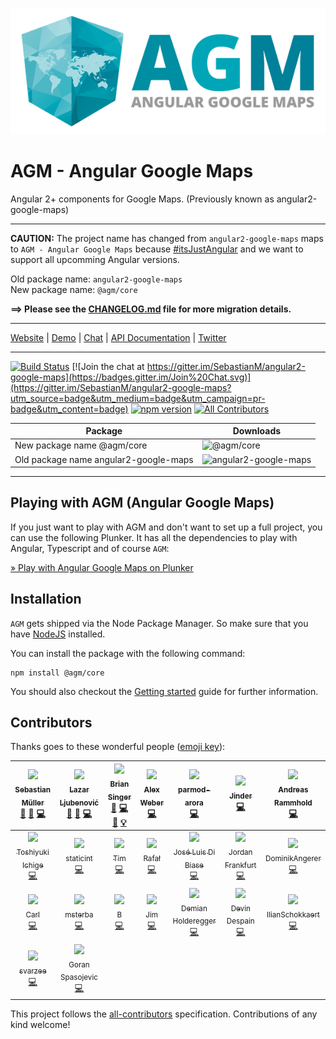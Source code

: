 [![AGM - Angular Google Maps](assets/images/angular-google-maps-logo.png)](https://angular-maps.com/)

# AGM - Angular Google Maps

Angular 2+ components for Google Maps. (Previously known as angular2-google-maps)

-----

**CAUTION:** The project name has changed from `angular2-google-maps` maps to `AGM - Angular Google Maps` because [#itsJustAngular](http://angularjs.blogspot.de/2017/01/branding-guidelines-for-angular-and.html) and we want to support all upcomming Angular versions.

Old package name: `angular2-google-maps`  
New package name: `@agm/core`

**==> Please see the [CHANGELOG.md](CHANGELOG.md) file for more migration details.**

----

[Website](https://angular-maps.com/) | [Demo](http://plnkr.co/edit/YX7W20?p=preview) | [Chat](https://gitter.im/SebastianM/angular2-google-maps) | [API Documentation](https://angular-maps.com/api-docs/) | [Twitter](https://twitter.com/Sebamueller)

-----

[![Build Status](https://travis-ci.org/SebastianM/angular-google-maps.svg?branch=master)](https://travis-ci.org/SebastianM/angular-google-maps) [![Join the chat at https://gitter.im/SebastianM/angular2-google-maps](https://badges.gitter.im/Join%20Chat.svg)](https://gitter.im/SebastianM/angular2-google-maps?utm_source=badge&utm_medium=badge&utm_campaign=pr-badge&utm_content=badge) [![npm version](https://badge.fury.io/js/%40agm%2Fcore.svg)](https://www.npmjs.com/package/@agm/core) [![All Contributors](https://img.shields.io/badge/all_contributors-23-orange.svg?style=flat-square)](#contributors)

| Package                               | Downloads                                                                       |
|---------------------------------------|---------------------------------------------------------------------------------|
| New package name @agm/core            | ![@agm/core](https://img.shields.io/npm/dm/@agm/core.svg)                       |
| Old package name angular2-google-maps | ![angular2-google-maps](https://img.shields.io/npm/dm/angular2-google-maps.svg) |
---

## Playing with AGM (Angular Google Maps)

If you just want to play with AGM and don't want to set up a full project, you can use the following Plunker. It has all the dependencies to play with Angular, Typescript and of course `AGM`:

[&raquo; Play with Angular Google Maps on Plunker](http://plnkr.co/edit/YX7W20?p=preview)

## Installation

`AGM` gets shipped via the Node Package Manager. So make sure that you have [NodeJS](https://nodejs.org) installed.

  You can install the package with the following command:

```shell
npm install @agm/core
```

You should also checkout the [Getting started](https://angular-maps.com/guides/getting-started/) guide for further information.

## Contributors

Thanks goes to these wonderful people ([emoji key](https://github.com/kentcdodds/all-contributors#emoji-key)):

<!-- ALL-CONTRIBUTORS-LIST:START - Do not remove or modify this section -->
| [<img src="https://avatars1.githubusercontent.com/u/275268?v=3" width="100px;"/><br /><sub>Sebastian Müller</sub>](http://twitter.com/Sebamueller)<br />[💬](#question-SebastianM "Answering Questions") [🐛](https://github.com/SebastianM/angular-google-maps/issues?q=author%3ASebastianM "Bug reports") [💻](https://github.com/SebastianM/angular-google-maps/commits?author=SebastianM "Code") | [<img src="https://avatars0.githubusercontent.com/u/7661457?v=3" width="100px;"/><br /><sub>Lazar Ljubenović</sub>](https://github.com/lazarljubenovic)<br />[💬](#question-lazarljubenovic "Answering Questions") [🐛](https://github.com/SebastianM/angular-google-maps/issues?q=author%3Alazarljubenovic "Bug reports") [💻](https://github.com/SebastianM/angular-google-maps/commits?author=lazarljubenovic "Code") | [<img src="https://avatars2.githubusercontent.com/u/963301?v=3" width="100px;"/><br /><sub>Brian Singer</sub>](http://localpro.me)<br />[💬](#question-brian-singer "Answering Questions") [💻](https://github.com/SebastianM/angular-google-maps/commits?author=brian-singer "Code") [📖](https://github.com/SebastianM/angular-google-maps/commits?author=brian-singer "Documentation") [💡](#example-brian-singer "Examples") | [<img src="https://avatars2.githubusercontent.com/u/14409?v=3" width="100px;"/><br /><sub>Alex Weber</sub>](https://twitter.com/alexweber15)<br />[💻](https://github.com/SebastianM/angular-google-maps/commits?author=alexweber "Code") | [<img src="https://avatars3.githubusercontent.com/u/7057692?v=3" width="100px;"/><br /><sub>parmod-arora</sub>](https://github.com/parmod-arora)<br />[💻](https://github.com/SebastianM/angular-google-maps/commits?author=parmod-arora "Code") | [<img src="https://avatars0.githubusercontent.com/u/1503474?v=3" width="100px;"/><br /><sub>Jinder</sub>](http://kangaroom.net/)<br />[💻](https://github.com/SebastianM/angular-google-maps/commits?author=jinder "Code") | [<img src="https://avatars2.githubusercontent.com/u/638836?v=3" width="100px;"/><br /><sub>Andreas Rammhold</sub>](https://github.com/andir)<br />[💻](https://github.com/SebastianM/angular-google-maps/commits?author=andir "Code") |
| :---: | :---: | :---: | :---: | :---: | :---: | :---: |
| [<img src="https://avatars0.githubusercontent.com/u/16093233?v=3" width="100px;"/><br /><sub>Toshiyuki Ichige</sub>](https://github.com/TSHiYK)<br />[💻](https://github.com/SebastianM/angular-google-maps/commits?author=TSHiYK "Code") | [<img src="https://avatars3.githubusercontent.com/u/547516?v=3" width="100px;"/><br /><sub>staticint</sub>](https://github.com/staticint)<br />[💻](https://github.com/SebastianM/angular-google-maps/commits?author=staticint "Code") | [<img src="https://avatars1.githubusercontent.com/u/1966467?v=3" width="100px;"/><br /><sub>Tim</sub>](http://www.ghostmole.com)<br />[💻](https://github.com/SebastianM/angular-google-maps/commits?author=Tempus35 "Code") | [<img src="https://avatars1.githubusercontent.com/u/160391?v=3" width="100px;"/><br /><sub>Rafał</sub>](https://github.com/rafalh)<br />[💻](https://github.com/SebastianM/angular-google-maps/commits?author=rafalh "Code") | [<img src="https://avatars2.githubusercontent.com/u/791137?v=3" width="100px;"/><br /><sub>José Luis Di Biase</sub>](http://www.camba.coop)<br />[💻](https://github.com/SebastianM/angular-google-maps/commits?author=josx "Code") | [<img src="https://avatars2.githubusercontent.com/u/5773490?v=3" width="100px;"/><br /><sub>Jordan Frankfurt</sub>](https://github.com/JFrankfurt)<br />[💻](https://github.com/SebastianM/angular-google-maps/commits?author=JFrankfurt "Code") | [<img src="https://avatars0.githubusercontent.com/u/7952803?v=3" width="100px;"/><br /><sub>DominikAngerer</sub>](https://dominikangerer.com)<br />[💻](https://github.com/SebastianM/angular-google-maps/commits?author=DominikAngerer "Code") |
| [<img src="https://avatars3.githubusercontent.com/u/7984168?v=3" width="100px;"/><br /><sub>Carl</sub>](https://github.com/carl09)<br />[💻](https://github.com/SebastianM/angular-google-maps/commits?author=carl09 "Code") | [<img src="https://avatars1.githubusercontent.com/u/12588436?v=3" width="100px;"/><br /><sub>msterba</sub>](https://github.com/msterba)<br />[💻](https://github.com/SebastianM/angular-google-maps/commits?author=msterba "Code") | [<img src="https://avatars2.githubusercontent.com/u/7057665?v=3" width="100px;"/><br /><sub>B</sub>](https://github.com/b264)<br />[💻](https://github.com/SebastianM/angular-google-maps/commits?author=b264 "Code") | [<img src="https://avatars0.githubusercontent.com/u/2433183?v=3" width="100px;"/><br /><sub>Jim</sub>](http://jimulle.com)<br />[💻](https://github.com/SebastianM/angular-google-maps/commits?author=jimulle "Code") | [<img src="https://avatars1.githubusercontent.com/u/3471756?v=3" width="100px;"/><br /><sub>Demian Holderegger</sub>](https://github.com/demianh)<br />[💻](https://github.com/SebastianM/angular-google-maps/commits?author=demianh "Code") | [<img src="https://avatars2.githubusercontent.com/u/6187137?v=3" width="100px;"/><br /><sub>Devin Despain</sub>](https://github.com/dangerdespain)<br />[💻](https://github.com/SebastianM/angular-google-maps/commits?author=dangerdespain "Code") | [<img src="https://avatars0.githubusercontent.com/u/10988488?v=3" width="100px;"/><br /><sub>IlianSchokkaert</sub>](http://www.juniortoinfinity.com/)<br />[💻](https://github.com/SebastianM/angular-google-maps/commits?author=IlianSchokkaert "Code") |
| [<img src="https://avatars1.githubusercontent.com/u/20668183?v=3" width="100px;"/><br /><sub>svarzee</sub>](https://github.com/svarzee)<br />[💻](https://github.com/SebastianM/angular-google-maps/commits?author=svarzee "Code") | [<img src="https://avatars1.githubusercontent.com/u/5211330?v=3" width="100px;"/><br /><sub>Goran Spasojevic</sub>](http://gorango.me)<br />[💻](https://github.com/SebastianM/angular-google-maps/commits?author=gorango "Code") |
<!-- ALL-CONTRIBUTORS-LIST:END -->

This project follows the [all-contributors](https://github.com/kentcdodds/all-contributors) specification. Contributions of any kind welcome!
